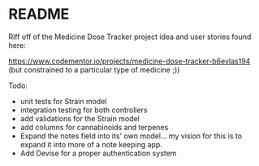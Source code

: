 # README

Riff off of the Medicine Dose Tracker project idea and user stories found here:

https://www.codementor.io/projects/medicine-dose-tracker-b6evlas194
(but constrained to a particular type of medicine ;))

Todo:
- unit tests for Strain model
- integration testing for both controllers
- add validations for the Strain model
- add columns for cannabinoids and terpenes
- Expand the notes field into its' own model... my vision for this is to expand it into more of a note keeping app.
- Add Devise for a proper authentication system
